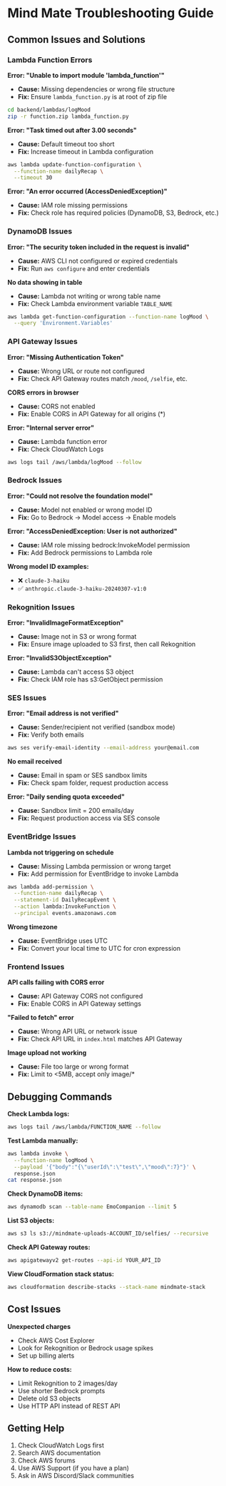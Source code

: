 # Mind Mate Troubleshooting Guide

## Common Issues and Solutions

### Lambda Function Errors

**Error: "Unable to import module 'lambda_function'"**
- **Cause:** Missing dependencies or wrong file structure
- **Fix:** Ensure `lambda_function.py` is at root of zip file
```bash
cd backend/lambdas/logMood
zip -r function.zip lambda_function.py
```

**Error: "Task timed out after 3.00 seconds"**
- **Cause:** Default timeout too short
- **Fix:** Increase timeout in Lambda configuration
```bash
aws lambda update-function-configuration \
  --function-name dailyRecap \
  --timeout 30
```

**Error: "An error occurred (AccessDeniedException)"**
- **Cause:** IAM role missing permissions
- **Fix:** Check role has required policies (DynamoDB, S3, Bedrock, etc.)

### DynamoDB Issues

**Error: "The security token included in the request is invalid"**
- **Cause:** AWS CLI not configured or expired credentials
- **Fix:** Run `aws configure` and enter credentials

**No data showing in table**
- **Cause:** Lambda not writing or wrong table name
- **Fix:** Check Lambda environment variable `TABLE_NAME`
```bash
aws lambda get-function-configuration --function-name logMood \
  --query 'Environment.Variables'
```

### API Gateway Issues

**Error: "Missing Authentication Token"**
- **Cause:** Wrong URL or route not configured
- **Fix:** Check API Gateway routes match `/mood`, `/selfie`, etc.

**CORS errors in browser**
- **Cause:** CORS not enabled
- **Fix:** Enable CORS in API Gateway for all origins (*)

**Error: "Internal server error"**
- **Cause:** Lambda function error
- **Fix:** Check CloudWatch Logs
```bash
aws logs tail /aws/lambda/logMood --follow
```

### Bedrock Issues

**Error: "Could not resolve the foundation model"**
- **Cause:** Model not enabled or wrong model ID
- **Fix:** Go to Bedrock → Model access → Enable models

**Error: "AccessDeniedException: User is not authorized"**
- **Cause:** IAM role missing bedrock:InvokeModel permission
- **Fix:** Add Bedrock permissions to Lambda role

**Wrong model ID examples:**
- ❌ `claude-3-haiku`
- ✅ `anthropic.claude-3-haiku-20240307-v1:0`

### Rekognition Issues

**Error: "InvalidImageFormatException"**
- **Cause:** Image not in S3 or wrong format
- **Fix:** Ensure image uploaded to S3 first, then call Rekognition

**Error: "InvalidS3ObjectException"**
- **Cause:** Lambda can't access S3 object
- **Fix:** Check IAM role has s3:GetObject permission

### SES Issues

**Error: "Email address is not verified"**
- **Cause:** Sender/recipient not verified (sandbox mode)
- **Fix:** Verify both emails
```bash
aws ses verify-email-identity --email-address your@email.com
```

**No email received**
- **Cause:** Email in spam or SES sandbox limits
- **Fix:** Check spam folder, request production access

**Error: "Daily sending quota exceeded"**
- **Cause:** Sandbox limit = 200 emails/day
- **Fix:** Request production access via SES console

### EventBridge Issues

**Lambda not triggering on schedule**
- **Cause:** Missing Lambda permission or wrong target
- **Fix:** Add permission for EventBridge to invoke Lambda
```bash
aws lambda add-permission \
  --function-name dailyRecap \
  --statement-id DailyRecapEvent \
  --action lambda:InvokeFunction \
  --principal events.amazonaws.com
```

**Wrong timezone**
- **Cause:** EventBridge uses UTC
- **Fix:** Convert your local time to UTC for cron expression

### Frontend Issues

**API calls failing with CORS error**
- **Cause:** API Gateway CORS not configured
- **Fix:** Enable CORS in API Gateway settings

**"Failed to fetch" error**
- **Cause:** Wrong API URL or network issue
- **Fix:** Check API URL in `index.html` matches API Gateway

**Image upload not working**
- **Cause:** File too large or wrong format
- **Fix:** Limit to <5MB, accept only image/*

## Debugging Commands

**Check Lambda logs:**
```bash
aws logs tail /aws/lambda/FUNCTION_NAME --follow
```

**Test Lambda manually:**
```bash
aws lambda invoke \
  --function-name logMood \
  --payload '{"body":"{\"userId\":\"test\",\"mood\":7}"}' \
  response.json
cat response.json
```

**Check DynamoDB items:**
```bash
aws dynamodb scan --table-name EmoCompanion --limit 5
```

**List S3 objects:**
```bash
aws s3 ls s3://mindmate-uploads-ACCOUNT_ID/selfies/ --recursive
```

**Check API Gateway routes:**
```bash
aws apigatewayv2 get-routes --api-id YOUR_API_ID
```

**View CloudFormation stack status:**
```bash
aws cloudformation describe-stacks --stack-name mindmate-stack
```

## Cost Issues

**Unexpected charges**
- Check AWS Cost Explorer
- Look for Rekognition or Bedrock usage spikes
- Set up billing alerts

**How to reduce costs:**
- Limit Rekognition to 2 images/day
- Use shorter Bedrock prompts
- Delete old S3 objects
- Use HTTP API instead of REST API

## Getting Help

1. Check CloudWatch Logs first
2. Search AWS documentation
3. Check AWS forums
4. Use AWS Support (if you have a plan)
5. Ask in AWS Discord/Slack communities
